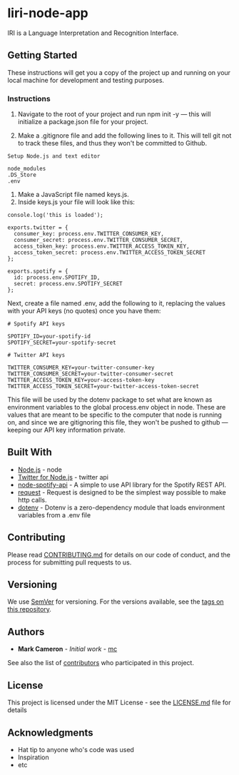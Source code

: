 # liri-node-app
IRI is a Language Interpretation and Recognition Interface.



## Getting Started
These instructions will get you a copy of the project up and running on your local machine for development and testing purposes. 

### Instructions

1. Navigate to the root of your project and run npm init -y — this will initialize a package.json file for your project. 

2. Make a .gitignore file and add the following lines to it. This will tell git not to track these files, and thus they won't be committed to Github.

```
Setup Node.js and text editor
```

```
node_modules
.DS_Store
.env

```

1. Make a JavaScript file named keys.js.
2. Inside keys.js your file will look like this:

```
console.log('this is loaded');

exports.twitter = {
  consumer_key: process.env.TWITTER_CONSUMER_KEY,
  consumer_secret: process.env.TWITTER_CONSUMER_SECRET,
  access_token_key: process.env.TWITTER_ACCESS_TOKEN_KEY,
  access_token_secret: process.env.TWITTER_ACCESS_TOKEN_SECRET
};

exports.spotify = {
  id: process.env.SPOTIFY_ID,
  secret: process.env.SPOTIFY_SECRET
};

```
Next, create a file named .env, add the following to it, replacing the values with your API keys (no quotes) once you have them:

```
# Spotify API keys

SPOTIFY_ID=your-spotify-id
SPOTIFY_SECRET=your-spotify-secret

# Twitter API keys

TWITTER_CONSUMER_KEY=your-twitter-consumer-key
TWITTER_CONSUMER_SECRET=your-twitter-consumer-secret
TWITTER_ACCESS_TOKEN_KEY=your-access-token-key
TWITTER_ACCESS_TOKEN_SECRET=your-twitter-access-token-secret

```

This file will be used by the dotenv package to set what are known as environment variables to the global process.env object in node. These are values that are meant to be specific to the computer that node is running on, and since we are gitignoring this file, they won't be pushed to github — keeping our API key information private.


## Built With

* [Node.js](https://nodejs.org/en/) - node
* [Twitter for Node.js](https://www.npmjs.com/package/twitter) - twitter api
* [node-spotify-api](https://www.npmjs.com/package/node-spotify-api) - A simple to use API library for the Spotify REST API.
* [request](https://www.npmjs.com/package/request) - Request is designed to be the simplest way possible to make http calls. 
* [dotenv](https://www.npmjs.com/package/dotenv) - Dotenv is a zero-dependency module that loads environment variables from a .env file

## Contributing

Please read [CONTRIBUTING.md](https://gist.github.com/PurpleBooth/b24679402957c63ec426) for details on our code of conduct, and the process for submitting pull requests to us.

## Versioning

We use [SemVer](http://semver.org/) for versioning. For the versions available, see the [tags on this repository](https://github.com/your/project/tags). 

## Authors

* **Mark Cameron** - *Initial work* - [mc](https://github.com/#)

See also the list of [contributors](https://github.com/your/project/contributors) who participated in this project.

## License

This project is licensed under the MIT License - see the [LICENSE.md](LICENSE.md) file for details

## Acknowledgments

* Hat tip to anyone who's code was used
* Inspiration
* etc
